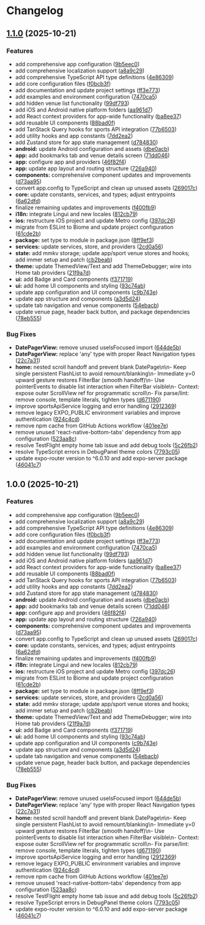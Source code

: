 # Changelog

## [1.1.0](https://github.com/sinhong2011/discover-sports-hk/compare/v1.0.0...v1.1.0) (2025-10-21)


### Features

* add comprehensive app configuration ([9b5eec0](https://github.com/sinhong2011/discover-sports-hk/commit/9b5eec04c89bd43ea9b4124f84bfda93ebdf2638))
* add comprehensive localization support ([a8a9c29](https://github.com/sinhong2011/discover-sports-hk/commit/a8a9c290b9bf71e8606cb489cc6938ab979a0612))
* add comprehensive TypeScript API type definitions ([4e86309](https://github.com/sinhong2011/discover-sports-hk/commit/4e8630911cd53f529273c2d301abfa14e9a0f8c9))
* add core configuration files ([f0bcb3f](https://github.com/sinhong2011/discover-sports-hk/commit/f0bcb3f1a8683e2e164cea70c2f5ecfb642c95c2))
* add documentation and update project settings ([ff3e773](https://github.com/sinhong2011/discover-sports-hk/commit/ff3e773001411261cb3a3f27f3ddb2a5533717c1))
* add examples and environment configuration ([7470ca5](https://github.com/sinhong2011/discover-sports-hk/commit/7470ca5fe6a3bd1924f4b1c50026ec79e23bcd41))
* add hidden venue list functionality ([99df793](https://github.com/sinhong2011/discover-sports-hk/commit/99df79349b6e44c3e3e677ebe449f0bcc8c0e71a))
* add iOS and Android native platform folders ([aa961d7](https://github.com/sinhong2011/discover-sports-hk/commit/aa961d75ef9f49c083542b7c2fbe79d45d06f47b))
* add React context providers for app-wide functionality ([ba8ee37](https://github.com/sinhong2011/discover-sports-hk/commit/ba8ee377e2d8eef5229dde116d2f9980d78b597a))
* add reusable UI components ([88bad0f](https://github.com/sinhong2011/discover-sports-hk/commit/88bad0f491c2704b4b135ef7c9b862cb439bd7ae))
* add TanStack Query hooks for sports API integration ([77b6503](https://github.com/sinhong2011/discover-sports-hk/commit/77b65035558d59b7c96a0aa8f2df42333657158d))
* add utility hooks and app constants ([7dd2ea2](https://github.com/sinhong2011/discover-sports-hk/commit/7dd2ea2395df7af6d1afc16e042c3b9ca37da272))
* add Zustand store for app state management ([d784830](https://github.com/sinhong2011/discover-sports-hk/commit/d784830363560bddd29342fbeb98999e12f56d26))
* **android:** update Android configuration and assets ([dbe0acb](https://github.com/sinhong2011/discover-sports-hk/commit/dbe0acb26ad4ae9dc855cfd0f2c87b19823622b6))
* **app:** add bookmarks tab and venue details screen ([71dd046](https://github.com/sinhong2011/discover-sports-hk/commit/71dd046a3c7a4e2273656f367454694c46e5c0f2))
* **app:** configure app and providers ([46f82f4](https://github.com/sinhong2011/discover-sports-hk/commit/46f82f4633907db6711be4b01b6cd90d0c5485b9))
* **app:** update app layout and routing structure ([726a940](https://github.com/sinhong2011/discover-sports-hk/commit/726a9408415839ea7b822ee4715c327d28e6404e))
* **components:** comprehensive component updates and improvements ([d73aa95](https://github.com/sinhong2011/discover-sports-hk/commit/d73aa95769490dc7b3e2ee0283700b5dae01dbf0))
* convert app.config to TypeScript and clean up unused assets ([269017c](https://github.com/sinhong2011/discover-sports-hk/commit/269017cb1565a343490425e775df342f2d71351f))
* **core:** update constants, services, and types; adjust entrypoints ([6a62dfd](https://github.com/sinhong2011/discover-sports-hk/commit/6a62dfdfea1157dc73dbfe8f6616c030fcc995e4))
* finalize remaining updates and improvements ([f400fb9](https://github.com/sinhong2011/discover-sports-hk/commit/f400fb9f0d117ea3ef0e4a2d4311338dc528dc1c))
* **i18n:** integrate Lingui and new locales ([812cb79](https://github.com/sinhong2011/discover-sports-hk/commit/812cb7923104690ca2eafc97a37a9719f653ff58))
* **ios:** restructure iOS project and update Metro config ([397dc26](https://github.com/sinhong2011/discover-sports-hk/commit/397dc26e2acbef291b451e0fb6087bc87ae79dc3))
* migrate from ESLint to Biome and update project configuration ([61cde2b](https://github.com/sinhong2011/discover-sports-hk/commit/61cde2b21a769c78597074869a3e9d0795ba2c42))
* **package:** set type to module in package.json ([8ff9ef3](https://github.com/sinhong2011/discover-sports-hk/commit/8ff9ef376e14a28d39a05c0fee604a96269c6dc7))
* **services:** update services, store, and providers ([2cd0a56](https://github.com/sinhong2011/discover-sports-hk/commit/2cd0a5622efcf3c39c0820e06d5a86d12eedc526))
* **state:** add mmkv storage; update app/sport venue stores and hooks; add immer setup and patch ([cb2beab](https://github.com/sinhong2011/discover-sports-hk/commit/cb2beabf4191a507778d41c8a6b6ef17d9105c1a))
* **theme:** update ThemedView/Text and add ThemeDebugger; wire into Home tab providers ([21f9a7d](https://github.com/sinhong2011/discover-sports-hk/commit/21f9a7debed61612a3e27517a623211b956ca433))
* **ui:** add Badge and Card components ([f371719](https://github.com/sinhong2011/discover-sports-hk/commit/f3717190331277951f513a478805b3b5fb7d96a9))
* **ui:** add home UI components and styling ([93c74ab](https://github.com/sinhong2011/discover-sports-hk/commit/93c74ab8e8b8415b4013855ca76fae6a7fd7a7a6))
* update app configuration and UI components ([c9b743e](https://github.com/sinhong2011/discover-sports-hk/commit/c9b743ed13b8915b4757b919b9999c8921978cc3))
* update app structure and components ([a3d5d24](https://github.com/sinhong2011/discover-sports-hk/commit/a3d5d2415b67649703ce097857a885c4c138cd87))
* update tab navigation and venue components ([54ebacb](https://github.com/sinhong2011/discover-sports-hk/commit/54ebacb331c9db17c28a0b28796342db674755bb))
* update venue page, header back button, and package dependencies ([78eb555](https://github.com/sinhong2011/discover-sports-hk/commit/78eb5556af34d14a3d9070ff91e0d9d56f37f8c8))


### Bug Fixes

* **DatePagerView:** remove unused useIsFocused import ([644de5b](https://github.com/sinhong2011/discover-sports-hk/commit/644de5b701ad9f0e27b4d745f069396db73e63f6))
* **DatePagerView:** replace 'any' type with proper React Navigation types ([22c7a31](https://github.com/sinhong2011/discover-sports-hk/commit/22c7a3190a46693625f201699500e87477f96c45))
* **home:** nested scroll handoff and prevent blank DatePage\n\n- Keep single persistent FlashList to avoid remount/blanking\n- Immediate y=0 upward gesture restores FilterBar (smooth handoff)\n- Use pointerEvents to disable list interaction when FilterBar visible\n- Context: expose outer ScrollView ref for programmatic scroll\n- Fix parse/lint: remove console, template literals, tighten types ([d671190](https://github.com/sinhong2011/discover-sports-hk/commit/d6711900447836a94560c3b0fb52f36c280c6588))
* improve sportsApiService logging and error handling ([2912369](https://github.com/sinhong2011/discover-sports-hk/commit/291236924547a696fecb518926c8c32130f8dcee))
* remove legacy EXPO_PUBLIC environment variables and improve authentication ([924c4cd](https://github.com/sinhong2011/discover-sports-hk/commit/924c4cd73e1919cc45af886b4a5df83e381af692))
* remove npm cache from GitHub Actions workflow ([401ee7e](https://github.com/sinhong2011/discover-sports-hk/commit/401ee7e9d853045dca1bbc13fbefc9f66ca6e9c2))
* remove unused 'react-native-bottom-tabs' dependency from app configuration ([523aa8c](https://github.com/sinhong2011/discover-sports-hk/commit/523aa8c2bcf731667c1febe271c57625847cf2f2))
* resolve TestFlight empty home tab issue and add debug tools ([5c26fb2](https://github.com/sinhong2011/discover-sports-hk/commit/5c26fb2ff2e898b2307ca261dfbb1d7d80fecfbf))
* resolve TypeScript errors in DebugPanel theme colors ([7793c05](https://github.com/sinhong2011/discover-sports-hk/commit/7793c05c349bbde3ea1dee893e72fa45631b6416))
* update expo-router version to ^6.0.10 and add expo-server package ([46041c7](https://github.com/sinhong2011/discover-sports-hk/commit/46041c7643f81cb355c2234e29dea7db18fe4459))

## 1.0.0 (2025-10-21)


### Features

* add comprehensive app configuration ([9b5eec0](https://github.com/sinhong2011/discover-sports-hk/commit/9b5eec04c89bd43ea9b4124f84bfda93ebdf2638))
* add comprehensive localization support ([a8a9c29](https://github.com/sinhong2011/discover-sports-hk/commit/a8a9c290b9bf71e8606cb489cc6938ab979a0612))
* add comprehensive TypeScript API type definitions ([4e86309](https://github.com/sinhong2011/discover-sports-hk/commit/4e8630911cd53f529273c2d301abfa14e9a0f8c9))
* add core configuration files ([f0bcb3f](https://github.com/sinhong2011/discover-sports-hk/commit/f0bcb3f1a8683e2e164cea70c2f5ecfb642c95c2))
* add documentation and update project settings ([ff3e773](https://github.com/sinhong2011/discover-sports-hk/commit/ff3e773001411261cb3a3f27f3ddb2a5533717c1))
* add examples and environment configuration ([7470ca5](https://github.com/sinhong2011/discover-sports-hk/commit/7470ca5fe6a3bd1924f4b1c50026ec79e23bcd41))
* add hidden venue list functionality ([99df793](https://github.com/sinhong2011/discover-sports-hk/commit/99df79349b6e44c3e3e677ebe449f0bcc8c0e71a))
* add iOS and Android native platform folders ([aa961d7](https://github.com/sinhong2011/discover-sports-hk/commit/aa961d75ef9f49c083542b7c2fbe79d45d06f47b))
* add React context providers for app-wide functionality ([ba8ee37](https://github.com/sinhong2011/discover-sports-hk/commit/ba8ee377e2d8eef5229dde116d2f9980d78b597a))
* add reusable UI components ([88bad0f](https://github.com/sinhong2011/discover-sports-hk/commit/88bad0f491c2704b4b135ef7c9b862cb439bd7ae))
* add TanStack Query hooks for sports API integration ([77b6503](https://github.com/sinhong2011/discover-sports-hk/commit/77b65035558d59b7c96a0aa8f2df42333657158d))
* add utility hooks and app constants ([7dd2ea2](https://github.com/sinhong2011/discover-sports-hk/commit/7dd2ea2395df7af6d1afc16e042c3b9ca37da272))
* add Zustand store for app state management ([d784830](https://github.com/sinhong2011/discover-sports-hk/commit/d784830363560bddd29342fbeb98999e12f56d26))
* **android:** update Android configuration and assets ([dbe0acb](https://github.com/sinhong2011/discover-sports-hk/commit/dbe0acb26ad4ae9dc855cfd0f2c87b19823622b6))
* **app:** add bookmarks tab and venue details screen ([71dd046](https://github.com/sinhong2011/discover-sports-hk/commit/71dd046a3c7a4e2273656f367454694c46e5c0f2))
* **app:** configure app and providers ([46f82f4](https://github.com/sinhong2011/discover-sports-hk/commit/46f82f4633907db6711be4b01b6cd90d0c5485b9))
* **app:** update app layout and routing structure ([726a940](https://github.com/sinhong2011/discover-sports-hk/commit/726a9408415839ea7b822ee4715c327d28e6404e))
* **components:** comprehensive component updates and improvements ([d73aa95](https://github.com/sinhong2011/discover-sports-hk/commit/d73aa95769490dc7b3e2ee0283700b5dae01dbf0))
* convert app.config to TypeScript and clean up unused assets ([269017c](https://github.com/sinhong2011/discover-sports-hk/commit/269017cb1565a343490425e775df342f2d71351f))
* **core:** update constants, services, and types; adjust entrypoints ([6a62dfd](https://github.com/sinhong2011/discover-sports-hk/commit/6a62dfdfea1157dc73dbfe8f6616c030fcc995e4))
* finalize remaining updates and improvements ([f400fb9](https://github.com/sinhong2011/discover-sports-hk/commit/f400fb9f0d117ea3ef0e4a2d4311338dc528dc1c))
* **i18n:** integrate Lingui and new locales ([812cb79](https://github.com/sinhong2011/discover-sports-hk/commit/812cb7923104690ca2eafc97a37a9719f653ff58))
* **ios:** restructure iOS project and update Metro config ([397dc26](https://github.com/sinhong2011/discover-sports-hk/commit/397dc26e2acbef291b451e0fb6087bc87ae79dc3))
* migrate from ESLint to Biome and update project configuration ([61cde2b](https://github.com/sinhong2011/discover-sports-hk/commit/61cde2b21a769c78597074869a3e9d0795ba2c42))
* **package:** set type to module in package.json ([8ff9ef3](https://github.com/sinhong2011/discover-sports-hk/commit/8ff9ef376e14a28d39a05c0fee604a96269c6dc7))
* **services:** update services, store, and providers ([2cd0a56](https://github.com/sinhong2011/discover-sports-hk/commit/2cd0a5622efcf3c39c0820e06d5a86d12eedc526))
* **state:** add mmkv storage; update app/sport venue stores and hooks; add immer setup and patch ([cb2beab](https://github.com/sinhong2011/discover-sports-hk/commit/cb2beabf4191a507778d41c8a6b6ef17d9105c1a))
* **theme:** update ThemedView/Text and add ThemeDebugger; wire into Home tab providers ([21f9a7d](https://github.com/sinhong2011/discover-sports-hk/commit/21f9a7debed61612a3e27517a623211b956ca433))
* **ui:** add Badge and Card components ([f371719](https://github.com/sinhong2011/discover-sports-hk/commit/f3717190331277951f513a478805b3b5fb7d96a9))
* **ui:** add home UI components and styling ([93c74ab](https://github.com/sinhong2011/discover-sports-hk/commit/93c74ab8e8b8415b4013855ca76fae6a7fd7a7a6))
* update app configuration and UI components ([c9b743e](https://github.com/sinhong2011/discover-sports-hk/commit/c9b743ed13b8915b4757b919b9999c8921978cc3))
* update app structure and components ([a3d5d24](https://github.com/sinhong2011/discover-sports-hk/commit/a3d5d2415b67649703ce097857a885c4c138cd87))
* update tab navigation and venue components ([54ebacb](https://github.com/sinhong2011/discover-sports-hk/commit/54ebacb331c9db17c28a0b28796342db674755bb))
* update venue page, header back button, and package dependencies ([78eb555](https://github.com/sinhong2011/discover-sports-hk/commit/78eb5556af34d14a3d9070ff91e0d9d56f37f8c8))


### Bug Fixes

* **DatePagerView:** remove unused useIsFocused import ([644de5b](https://github.com/sinhong2011/discover-sports-hk/commit/644de5b701ad9f0e27b4d745f069396db73e63f6))
* **DatePagerView:** replace 'any' type with proper React Navigation types ([22c7a31](https://github.com/sinhong2011/discover-sports-hk/commit/22c7a3190a46693625f201699500e87477f96c45))
* **home:** nested scroll handoff and prevent blank DatePage\n\n- Keep single persistent FlashList to avoid remount/blanking\n- Immediate y=0 upward gesture restores FilterBar (smooth handoff)\n- Use pointerEvents to disable list interaction when FilterBar visible\n- Context: expose outer ScrollView ref for programmatic scroll\n- Fix parse/lint: remove console, template literals, tighten types ([d671190](https://github.com/sinhong2011/discover-sports-hk/commit/d6711900447836a94560c3b0fb52f36c280c6588))
* improve sportsApiService logging and error handling ([2912369](https://github.com/sinhong2011/discover-sports-hk/commit/291236924547a696fecb518926c8c32130f8dcee))
* remove legacy EXPO_PUBLIC environment variables and improve authentication ([924c4cd](https://github.com/sinhong2011/discover-sports-hk/commit/924c4cd73e1919cc45af886b4a5df83e381af692))
* remove npm cache from GitHub Actions workflow ([401ee7e](https://github.com/sinhong2011/discover-sports-hk/commit/401ee7e9d853045dca1bbc13fbefc9f66ca6e9c2))
* remove unused 'react-native-bottom-tabs' dependency from app configuration ([523aa8c](https://github.com/sinhong2011/discover-sports-hk/commit/523aa8c2bcf731667c1febe271c57625847cf2f2))
* resolve TestFlight empty home tab issue and add debug tools ([5c26fb2](https://github.com/sinhong2011/discover-sports-hk/commit/5c26fb2ff2e898b2307ca261dfbb1d7d80fecfbf))
* resolve TypeScript errors in DebugPanel theme colors ([7793c05](https://github.com/sinhong2011/discover-sports-hk/commit/7793c05c349bbde3ea1dee893e72fa45631b6416))
* update expo-router version to ^6.0.10 and add expo-server package ([46041c7](https://github.com/sinhong2011/discover-sports-hk/commit/46041c7643f81cb355c2234e29dea7db18fe4459))
